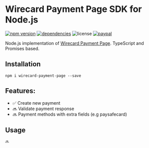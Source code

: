 # Wirecard Payment Page SDK for Node.js

[![npm version](https://img.shields.io/npm/v/wirecard-payment-page.svg)](https://npmjs.com/package/wirecard-payment-page)
[![dependencies](https://img.shields.io/david/karer/node-wirecard-payment-page.svg)](https://david-dm.org/karer/node-wirecard-payment-page)
![license](https://img.shields.io/github/license/mashape/apistatus.svg)
[![paypal](https://img.shields.io/badge/paypal-donate-yellow.svg)](https://www.paypal.me/devkarer/0usd)

Node.js implementation of [Wirecard Payment Page](https://github.com/wirecard/paymentSDK-php/wiki/General-information). TypeScript and Promises based.

## Installation

    npm i wirecard-payment-page --save

## Features:
* ✅ Create new payment
* 🔜 Validate payment response
* 🔜 Payment methods with extra fields (e.g paysafecard)

## Usage

```javascript
🔜
```